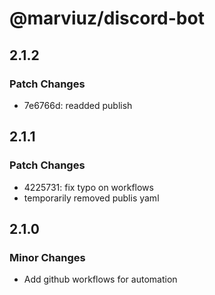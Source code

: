 # @marviuz/discord-bot

## 2.1.2

### Patch Changes

- 7e6766d: readded publish

## 2.1.1

### Patch Changes

- 4225731: fix typo on workflows
- temporarily removed publis yaml

## 2.1.0

### Minor Changes

- Add github workflows for automation
